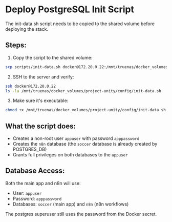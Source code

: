 # Deploy PostgreSQL Init Script

The init-data.sh script needs to be copied to the shared volume before deploying the stack.

## Steps:

1. Copy the script to the shared volume:
```bash
scp scripts/init-data.sh docker@172.20.0.22:/mnt/truenas/docker_volumes/project-unity/config/
```

2. SSH to the server and verify:
```bash
ssh docker@172.20.0.22
ls -la /mnt/truenas/docker_volumes/project-unity/config/init-data.sh
```

3. Make sure it's executable:
```bash
chmod +x /mnt/truenas/docker_volumes/project-unity/config/init-data.sh
```

## What the script does:

- Creates a non-root user `appuser` with password `apppassword`
- Creates the `n8n` database (the `soccer` database is already created by POSTGRES_DB)
- Grants full privileges on both databases to the `appuser`

## Database Access:

Both the main app and n8n will use:
- User: `appuser`
- Password: `apppassword`
- Databases: `soccer` (main app) and `n8n` (n8n workflows)

The postgres superuser still uses the password from the Docker secret.